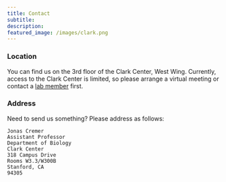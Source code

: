 ```yaml
---
title: Contact
subtitle: 
description:
featured_image: /images/clark.png
---
```


### Location
You can find us on the 3rd floor of the Clark Center, West Wing. Currently, access
to the Clark Center is limited, so please arrange a virtual meeting or contact a
<a href="{{site.baseurl}}/people">lab member</a> first.


### Address
Need to send us something? Please address as follows:

    Jonas Cremer
    Assistant Professor
    Department of Biology
    Clark Center
    318 Campus Drive
    Rooms W3.3/W300B
    Stanford, CA
    94305
